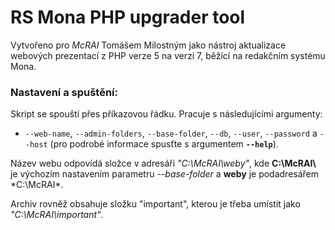 # RS Mona PHP upgrader tool

Vytvořeno pro *McRAI* Tomášem Milostným jako nástroj aktualizace webových prezentací z PHP verze 5 na verzi 7, běžící na redakčním systému Mona.

### Nastavení a spuštění:

Skript se spouští přes příkazovou řádku. Pracuje s následujícími argumenty:

- ``--web-name``, ``--admin-folders``, ``--base-folder``, ``--db``, ``--user``, ``--password`` a ``--host`` (pro podrobé informace spusťte s argumentem **``--help``**).

Název webu odpovídá složce v adresáři *"C:\McRAI\weby\"*, kde **C:\McRAI\\** je výchozím nastavením parametru *--base-folder* a **weby** je podadresářem *C:\McRAI\*.

Archiv rovněž obsahuje složku "important", kterou je třeba umístit jako *"C:\McRAI\important"*.
